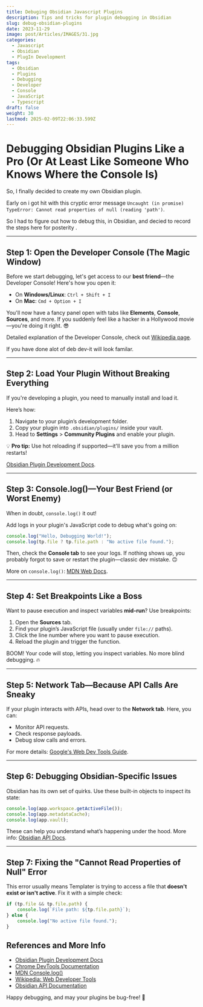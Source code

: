 ```yaml
---
title: Debuging Obsidian Javascript Plugins
description: Tips and tricks for plugin debugging in Obsidian
slug: debug-obsidian-plugins
date: 2023-11-29
image: post/Articles/IMAGES/31.jpg
categories:
  - Javascript
  - Obsidian
  - PlugIn Development
tags:
  - Obsidian
  - Plugins
  - Debugging
  - Developer
  - Console
  - JavaScript
  - Typescript
draft: false
weight: 30
lastmod: 2025-02-09T22:06:33.599Z
---
```

# Debugging Obsidian Plugins Like a Pro (Or At Least Like Someone Who Knows Where the Console Is)

So, I finally decided to create my own Obsidian plugin.

Early on i got hit with this cryptic error message  `Uncaught (in promise) TypeError: Cannot read properties of null (reading 'path')`.

So I had to figure out how to debug this, in Obsidian, and decied to record the steps here for posterity .

***

## Step 1: Open the Developer Console (The Magic Window)

Before we start debugging, let's get access to our **best friend**—the Developer Console! Here's how you open it:

* On **Windows/Linux**: `Ctrl + Shift + I`
* On **Mac**: `Cmd + Option + I`

You'll now have a fancy panel open with tabs like **Elements**, **Console**, **Sources**, and more. If you suddenly feel like a hacker in a Hollywood movie—you're doing it right. 😎

Detailed explanation of the Developer Console, check out [Wikipedia page](https://en.wikipedia.org/wiki/Web_developer_tools).

If you have done alot of deb dev-it will look familar.

***

## Step 2: Load Your Plugin Without Breaking Everything

If you're developing a plugin, you need to manually install and load it.

Here’s how:

1. Navigate to your plugin’s development folder.
2. Copy your plugin into `.obsidian/plugins/` inside your vault.
3. Head to **Settings** > **Community Plugins** and enable your plugin.

💡 **Pro tip:** Use hot reloading if supported—it'll save you from a million restarts!

[Obsidian Plugin Development Docs](https://publish.obsidian.md/dev/).

***

## Step 3: Console.log()—Your Best Friend (or Worst Enemy)

When in doubt, `console.log()` it out!

Add logs in your plugin's JavaScript code to debug what's going on:

```javascript
console.log("Hello, Debugging World!");
console.log(tp.file ? tp.file.path : "No active file found.");
```

Then, check the **Console tab** to see your logs. If nothing shows up, you probably forgot to save or restart the plugin—classic dev mistake. 🙃

More on `console.log()`: [MDN Web Docs](https://developer.mozilla.org/en-US/docs/Web/API/console/log).

***

## Step 4: Set Breakpoints Like a Boss

Want to pause execution and inspect variables **mid-run**? Use breakpoints:

1. Open the **Sources** tab.
2. Find your plugin’s JavaScript file (usually under `file://` paths).
3. Click the line number where you want to pause execution.
4. Reload the plugin and trigger the function.

BOOM! Your code will stop, letting you inspect variables. No more blind debugging. 🔥

***

## Step 5: Network Tab—Because API Calls Are Sneaky

If your plugin interacts with APIs, head over to the **Network tab**. Here, you can:

* Monitor API requests.
* Check response payloads.
* Debug slow calls and errors.

For more details: [Google's Web Dev Tools Guide](https://developer.chrome.com/docs/devtools/network/).

***

## Step 6: Debugging Obsidian-Specific Issues

Obsidian has its own set of quirks. Use these built-in objects to inspect its state:

```javascript
console.log(app.workspace.getActiveFile());
console.log(app.metadataCache);
console.log(app.vault);
```

These can help you understand what’s happening under the hood. More info: [Obsidian API Docs](https://github.com/obsidianmd/obsidian-api).

***

## Step 7: Fixing the "Cannot Read Properties of Null" Error

This error usually means Templater is trying to access a file that **doesn't exist or isn't active**. Fix it with a simple check:

```javascript
if (tp.file && tp.file.path) {
    console.log(`File path: ${tp.file.path}`);
} else {
    console.log("No active file found.");
}
```

## References and More Info

* [Obsidian Plugin Development Docs](https://publish.obsidian.md/dev/)
* [Chrome DevTools Documentation](https://developer.chrome.com/docs/devtools/)
* [MDN Console.log()](https://developer.mozilla.org/en-US/docs/Web/API/console/log)
* [Wikipedia: Web Developer Tools](https://en.wikipedia.org/wiki/Web_developer_tools)
* [Obsidian API Documentation](https://github.com/obsidianmd/obsidian-api)

Happy debugging, and may your plugins be bug-free! 🚀
